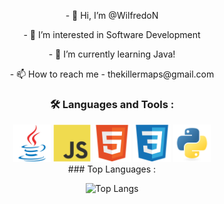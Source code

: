<div align = "center">
<p>- 👋 Hi, I’m @WilfredoN </p>
<p>- 👀 I’m interested in Software Development</p>
<p>- 🌱 I’m currently learning Java!</p>
<p>- 📫 How to reach me - thekillermaps@gmail.com</p>

### :hammer_and_wrench: Languages and Tools :
<div>
<img src="https://github.com/devicons/devicon/blob/master/icons/java/java-original.svg" width=60 height=60>
<img src="https://github.com/devicons/devicon/blob/master/icons/javascript/javascript-original.svg" width=60 height=60">
<img src="https://github.com/devicons/devicon/blob/master/icons/html5/html5-original.svg" width=60 height=60>
<img src="https://github.com/devicons/devicon/blob/master/icons/css3/css3-original.svg" width=60 height=60>
<img src="https://github.com/devicons/devicon/blob/master/icons/python/python-original.svg" width=60 height=60>
</div>
### Top Languages :

![Top Langs](https://github-readme-stats.vercel.app/api/top-langs/?username=WilfredoN&layout=compact)
</div>
